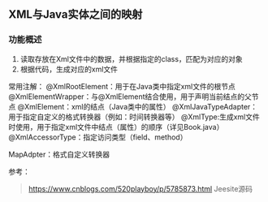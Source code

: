 ## XML与Java实体之间的映射

### 功能概述
1. 读取存放在Xml文件中的数据，并根据指定的class，匹配为对应的对象
1. 根据代码，生成对应的xml文件

常用注解：
@XmlRootElement：用于在Java类中指定xml文件的根节点
@XmlElementWrapper：与@XmlElement结合使用，用于声明当前结点的父节点
@XmlElement：xml的结点（Java类中的属性）
@XmlJavaTypeAdapter：用于指定自定义的格式转换器（例如：时间转换器等）
@XmlType:生成xml文件时使用，用于指定xml文件中结点（属性）的顺序（详见Book.java）
@XmlAccessorType：指定访问类型（field、method）


MapAdpter：格式自定义转换器


参考：
> https://www.cnblogs.com/520playboy/p/5785873.html
> Jeesite源码
